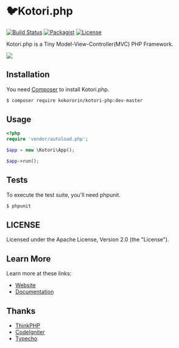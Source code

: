 # 🐦Kotori.php

[![Build Status](https://api.travis-ci.org/kokororin/Kotori.php.svg)](https://travis-ci.org/kokororin/Kotori.php)
[![Packagist](https://img.shields.io/packagist/dt/kokororin/kotori-php.svg?maxAge=2592000)](https://packagist.org/packages/kokororin/kotori-php)
[![License](https://img.shields.io/badge/license-Apache%202-blue.svg)](https://github.com/kokororin/Kotori.php/blob/master/LICENSE)

Kotori.php is a Tiny Model-View-Controller(MVC) PHP Framework.

![](https://raw.githubusercontent.com/kokororin/Kotori.php/master/src/Kotori.gif)

## Installation

You need [Composer](https://getcomposer.org/) to install Kotori.php.

```bash
$ composer require kokororin/kotori-php:dev-master
```

## Usage

```php
<?php
require 'vendor/autoload.php';

$app = new \Kotori\App();

$app->run();
```

## Tests

To execute the test suite, you'll need phpunit.

```bash
$ phpunit
```

## LICENSE

Licensed under the Apache License, Version 2.0 (the "License").

## Learn More

Learn more at these links:

- [Website](https://kotori.love/archives/kotori-php-framework.html)
- [Documentation](https://github.com/kokororin/Kotori.php/wiki)

## Thanks

- [ThinkPHP](https://github.com/top-think/thinkphp)
- [CodeIgniter](https://github.com/bcit-ci/CodeIgniter)
- [Typecho](https://github.com/typecho/typecho)